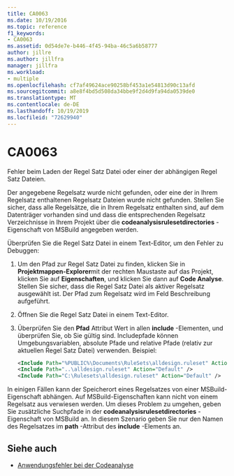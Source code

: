 ```yaml
---
title: CA0063
ms.date: 10/19/2016
ms.topic: reference
f1_keywords:
- CA0063
ms.assetid: 0d54de7e-b446-4f45-94ba-46c5a6b58777
author: jillre
ms.author: jillfra
manager: jillfra
ms.workload:
- multiple
ms.openlocfilehash: cf7af49624ace90258bf453a1e54813d90c13afd
ms.sourcegitcommit: a8e8f4bd5d508da34bbe9f2d4d9fa94da0539de0
ms.translationtype: MT
ms.contentlocale: de-DE
ms.lasthandoff: 10/19/2019
ms.locfileid: "72629940"
---
```

# <a name="ca0063"></a>CA0063

Fehler beim Laden der Regel Satz Datei oder einer der abhängigen Regel Satz Dateien.

Der angegebene Regelsatz wurde nicht gefunden, oder eine der in Ihrem Regelsatz enthaltenen Regelsatz Dateien wurde nicht gefunden. Stellen Sie sicher, dass alle Regelsätze, die in Ihrem Regelsatz enthalten sind, auf dem Datenträger vorhanden sind und dass die entsprechenden Regelsatz Verzeichnisse in Ihrem Projekt über die **codeanalysisrulesetdirectories** -Eigenschaft von MSBuild angegeben werden.

Überprüfen Sie die Regel Satz Datei in einem Text-Editor, um den Fehler zu Debuggen:

1. Um den Pfad zur Regel Satz Datei zu finden, klicken Sie in **Projektmappen-Explorer**mit der rechten Maustaste auf das Projekt, klicken Sie auf **Eigenschaften**, und klicken Sie dann auf **Code Analyse**. Stellen Sie sicher, dass die Regel Satz Datei als aktiver Regelsatz ausgewählt ist. Der Pfad zum Regelsatz wird im Feld Beschreibung aufgeführt.

2. Öffnen Sie die Regel Satz Datei in einem Text-Editor.

3. Überprüfen Sie den **Pfad** Attribut Wert in allen **include** -Elementen, und überprüfen Sie, ob Sie gültig sind. Includepfade können Umgebungsvariablen, absolute Pfade und relative Pfade (relativ zur aktuellen Regel Satz Datei) verwenden. Beispiel:

   ```xml
   <Include Path="%PUBLIC%\Documents\RuleSets\alldesign.ruleset" Action="Default" />
   <Include Path="..\alldesign.ruleset" Action="Default" />
   <Include Path="C:\Rulesets\alldesign.ruleset" Action="Default" />
   ```

In einigen Fällen kann der Speicherort eines Regelsatzes von einer MSBuild-Eigenschaft abhängen. Auf MSBuild-Eigenschaften kann nicht von einem Regelsatz aus verwiesen werden. Um dieses Problem zu umgehen, geben Sie zusätzliche Suchpfade in der **codeanalysisrulesetdirectories** -Eigenschaft von MSBuild an. In diesem Szenario geben Sie nur den Namen des Regelsatzes im **path** -Attribut des **include** -Elements an.

## <a name="see-also"></a>Siehe auch

- [Anwendungsfehler bei der Codeanalyse](../code-quality/code-analysis-application-errors.md)
